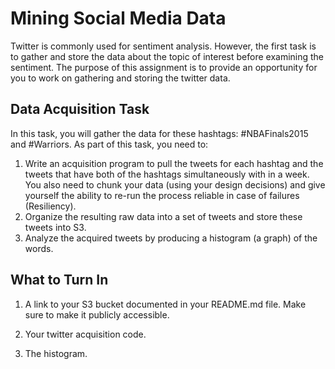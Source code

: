 # Mining Social Media Data #

Twitter is commonly used for sentiment analysis. However, the first task is to  gather and store the data about the topic of interest before examining the sentiment. The purpose of this assignment is to provide an opportunity for you to work on gathering and storing the twitter data.


## Data Acquisition Task ##

In this task, you will gather the data for these hashtags: #NBAFinals2015 and #Warriors.
As part of this task, you need to:

1. Write an acquisition program to pull the tweets for each hashtag and the tweets that have both of the hashtags simultaneously with in a week.  You also need to chunk your data (using your design decisions) and give yourself the ability to re-run the process reliable in case of failures (Resiliency).
2. Organize the resulting raw data into a set of tweets and store these tweets into S3.
3. Analyze the acquired tweets by producing a histogram (a graph) of the words.

 
## What to Turn In ##
 
1. A link to your S3 bucket documented in your README.md file.  Make sure to make it publicly accessible.

2. Your twitter acquisition code.

3. The histogram.
